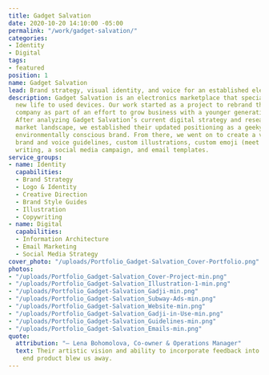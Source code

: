 ```yaml
---
title: Gadget Salvation
date: 2020-10-20 14:10:00 -05:00
permalink: "/work/gadget-salvation/"
categories:
- Identity
- Digital
tags:
- featured
position: 1
name: Gadget Salvation
lead: Brand strategy, visual identity, and voice for an established electronics marketplace.
description: Gadget Salvation is an electronics marketplace that specializes in giving
  new life to used devices. Our work started as a project to rebrand this established
  company as part of an effort to grow business with a younger generation of customers.
  After analyzing Gadget Salvation’s current digital strategy and researching the
  market landscape, we established their updated positioning as a geeky and youthful,
  environmentally conscious brand. From there, we went on to create a visual identity,
  brand and voice guidelines, custom illustrations, custom emoji (meet Gadji!), website
  writing, a social media campaign, and email templates.
service_groups:
- name: Identity
  capabilities:
  - Brand Strategy
  - Logo & Identity
  - Creative Direction
  - Brand Style Guides
  - Illustration
  - Copywriting
- name: Digital
  capabilities:
  - Information Architecture
  - Email Marketing
  - Social Media Strategy
cover_photo: "/uploads/Portfolio_Gadget-Salvation_Cover-Portfolio.png"
photos:
- "/uploads/Portfolio_Gadget-Salvation_Cover-Project-min.png"
- "/uploads/Portfolio_Gadget-Salvation_Illustration-1-min.png"
- "/uploads/Portfolio_Gadget-Salvation_Gadji-min.png"
- "/uploads/Portfolio_Gadget-Salvation_Subway-Ads-min.png"
- "/uploads/Portfolio_Gadget-Salvation_Website-min.png"
- "/uploads/Portfolio_Gadget-Salvation_Gadji-in-Use-min.png"
- "/uploads/Portfolio_Gadget-Salvation_Guidelines-min.png"
- "/uploads/Portfolio_Gadget-Salvation_Emails-min.png"
quote:
  attribution: "– Lena Bohomolova, Co-owner & Operations Manager"
  text: Their artistic vision and ability to incorporate feedback into a beautiful
    end product blew us away.
---
```


